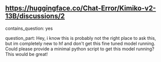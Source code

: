 ## https://huggingface.co/Chat-Error/Kimiko-v2-13B/discussions/2

contains_question: yes

question_part: Hey, i know this is probably not the right place to ask this, but im completely new to hf and don't get this fine tuned model running. Could please provide a minimal python script to get this model running? This would be great!